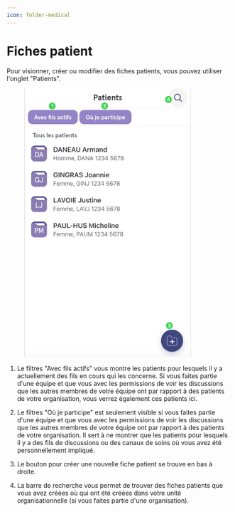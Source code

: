 ```yaml
---
icon: folder-medical
---
```


# Fiches patient

Pour visionner, créer ou modifier des fiches patients, vous pouvez utiliser l'onglet "Patients".

<div align="left"><figure><img src="../../.gitbook/assets/Creer une nouvelle fiche patient - Step4.jpeg" alt="" width="375"><figcaption></figcaption></figure></div>

1. Le filtres "Avec fils actifs" vous montre les patients pour lesquels il y a actuellement des fils en cours qui les concerne. Si vous faites partie d'une équipe et que vous avec les permissions de voir les discussions que les autres membres de votre équipe ont par rapport à des patients de votre organisation, vous verrez également ces patients ici.

2. Le filtres "Où je participe" est seulement visible si vous faites partie d'une équipe et que vous avec les permissions de voir les discussions que les autres membres de votre équipe ont par rapport à des patients de votre organisation. Il sert à ne montrer que les patients pour lesquels il y a des fils de discussions ou des canaux de soins où vous avez été personnellement impliqué.

3. Le bouton pour créer une nouvelle fiche patient se trouve en bas à droite.

4. La barre de recherche vous permet de trouver des fiches patients que vous avez créées où qui ont été créées dans votre unité organisationnelle (si vous faites partie d'une organisation).